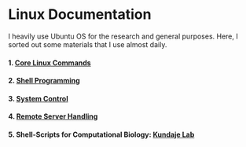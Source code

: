 # Linux Documentation

I heavily use Ubuntu OS for the research and general purposes. Here, I sorted out some materials that I use almost daily.

#### 1. [ Core Linux Commands ](https://github.com/mrzResearchArena/Linux-Documentation/blob/master/LinuxCommands.md)
#### 2. [ Shell Programming ](https://github.com/mrzResearchArena/Linux-Documentation/blob/master/ShellProgramming.md)
#### 3. [ System Control ](https://github.com/mrzResearchArena/Linux-Documentation/blob/master/system.md)
#### 4. [ Remote Server Handling ](https://github.com/mrzResearchArena/Linux-Documentation/blob/master/RemoteServerHandling.md)
#### 5. Shell-Scripts for Computational Biology: [Kundaje Lab](https://sites.google.com/site/anshulkundaje/inotes/programming/shell-scripts)


